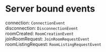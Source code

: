# Server bound events
connection: ```ConnectionEvent```\
disconnection: ```DisconnectionEvent```\
roomCreated: ```RoomCreationEvent```\
joinRoomRequest: ```JoinRoomRequestEvent```\
roomListingRequest: ```RoomListingRequestEvent```